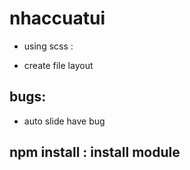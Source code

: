 # nhaccuatui
- using scss :

- create file layout
## bugs:
- auto slide have bug

## npm install : install module
